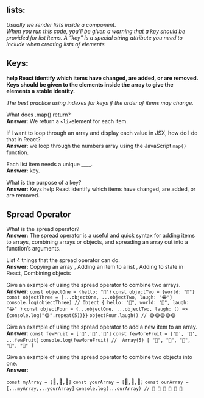 


## lists:
*Usually we render lists inside a component.*<br>
*When you run this code, you’ll be given a warning that a key should be provided for list items. A “key” is a special string attribute you need to include when creating lists of elements*



## Keys:
**help React identify which items have changed, are added, or are removed.**
**Keys should be given to the elements inside the array to give the elements a stable identity.**

*The best practice using indexes for keys if the order of items may change.*


What does .map() return?<br>
**Answer:** We return a `<li>`element for each item.

If I want to loop through an array and display each value in JSX, how do I do that in React?<br>
**Answer:**
we loop through the numbers array using the JavaScript `map()` function.<br>

Each list item needs a unique ____.<br>
**Answer:** key.

What is the purpose of a key?<br>
**Answer:**
Keys help React identify which items have changed, are added, or are removed.



## Spread Operator

What is the spread operator?<br>
**Answer:** The spread operator is a useful and quick syntax for adding items to arrays, combining arrays or objects, and spreading an array out into a function’s arguments.

List 4 things that the spread operator can do.<br>
**Answer:**  Copying an array , Adding an item to a list , Adding to state in React,
Combining objects

Give an example of using the spread operator to combine two arrays.<br>
**Answer:**
`const objectOne = {hello: "🤪"}`
`const objectTwo = {world: "🐻"}`
`const objectThree = {...objectOne, ...objectTwo, laugh: "😂"}`
`console.log(objectThree) // Object { hello: "🤪", world: "🐻", laugh: "😂" }`
`const objectFour = {...objectOne, ...objectTwo, laugh: () => {console.log("😂".repeat(5))}}`
`objectFour.laugh() // 😂😂😂😂😂`

Give an example of using the spread operator to add a new item to an array.<br>
**Answer:**
`const fewFruit = ['🍏','🍊','🍌']`
`const fewMoreFruit = ['🍉', '🍍', ...fewFruit]`
`console.log(fewMoreFruit) //  Array(5) [ "🍉", "🍍", "🍏", "🍊", "🍌" ]`

Give an example of using the spread operator to combine two objects into one.<br>
**Answer:**

`const myArray = [`🤪`,`🐻`,`🎌`]`
`const yourArray = [`🙂`,`🤗`,`🤩`]`
`const ourArray = [...myArray,...yourArray]`
`console.log(...ourArray) // 🤪 🐻 🎌 🙂 🤗 🤩`